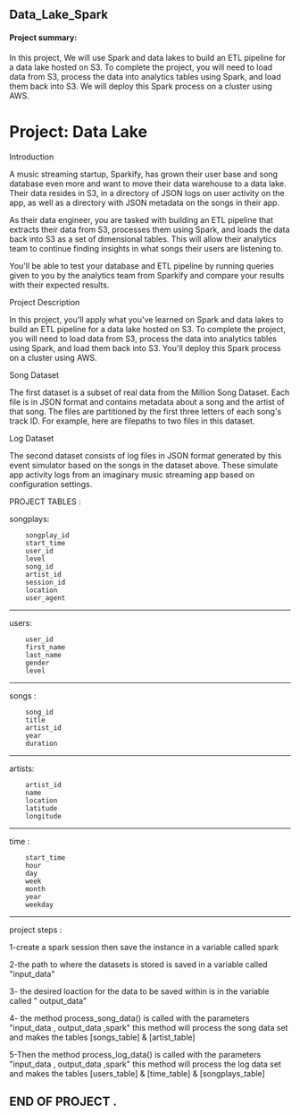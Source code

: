 ## Data_Lake_Spark
#### Project summary:


In this project, We will use Spark and data lakes to build an ETL pipeline for a data lake hosted on S3. To complete the project, you will need to load data from S3, process the data into analytics tables using Spark, and load them back into S3. We will deploy this Spark process on a cluster using AWS.


# Project: Data Lake

Introduction

A music streaming startup, Sparkify, has grown their user base and song database even more and want to move their data warehouse to a data lake. Their data resides in S3, in a directory of JSON logs on user activity on the app, as well as a directory with JSON metadata on the songs in their app.


As their data engineer, you are tasked with building an ETL pipeline that extracts their data from S3, processes them using Spark, and loads the data back into S3 as a set of dimensional tables. This will allow their analytics team to continue finding insights in what songs their users are listening to.


You'll be able to test your database and ETL pipeline by running queries given to you by the analytics team from Sparkify and compare your results with their expected results.


Project Description

In this project, you'll apply what you've learned on Spark and data lakes to build an ETL pipeline for a data lake hosted on S3. To complete the project, you will need to load data from S3, process the data into analytics tables using Spark, and load them back into S3. You'll deploy this Spark process on a cluster using AWS.


Song Dataset

The first dataset is a subset of real data from the Million Song Dataset. Each file is in JSON format and contains metadata about a song and the artist of that song. The files are partitioned by the first three letters of each song's track ID. For example, here are filepaths to two files in this dataset.

Log Dataset

The second dataset consists of log files in JSON format generated by this event simulator based on the songs in the dataset above. These simulate app activity logs from an imaginary music streaming app based on configuration settings.

PROJECT TABLES :

songplays:

        songplay_id       
        start_time         
        user_id            
        level               
        song_id          
        artist_id         
        session_id          
        location            
        user_agent         
 
 --------------------------------------------------
 
 
 users:
 
        user_id            
        first_name         
        last_name         
        gender              
        level              
    
_______________________________________________
    
songs :

        song_id        
        title              
        artist_id          
        year               
        duration            

------------------------------------------------

artists:

        artist_id          
        name                
        location        
        latitude          
        longitude         



------------------------------------------------


time :

        start_time          
        hour               
        day                
        week                
        month              
        year              
        weekday             
 
 
 -------------------------------------------------
 
 
 project steps :
 
 1-create a spark session then save the instance in a variable called spark
 
 2-the path to where the datasets is stored is saved in a variable called "input_data"
 
 3- the desired loaction for the data to be saved within is in the variable called " output_data"
 
 4- the method process_song_data() is called with the parameters "input_data , output_data ,spark" this method will process the song data set and makes the tables [songs_table] & [artist_table]
 
 
5-Then the method process_log_data() is called with the parameters "input_data , output_data ,spark"  this method will process the log data set and makes the tables [users_table] & [time_table] & [songplays_table] 


## END OF PROJECT .
